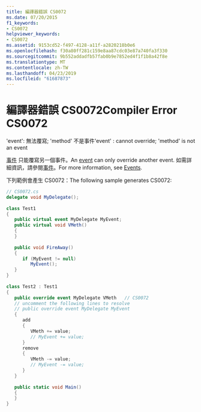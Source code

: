 ```yaml
---
title: 編譯器錯誤 CS0072
ms.date: 07/20/2015
f1_keywords:
- CS0072
helpviewer_keywords:
- CS0072
ms.assetid: 9153cd52-f497-4128-a11f-a2820218b0e6
ms.openlocfilehash: f30a80ff281c159e8aa87cdc03e87a740fa3f330
ms.sourcegitcommit: 9b552addadfb57fab0b9e7852ed4f1f1b8a42f8e
ms.translationtype: MT
ms.contentlocale: zh-TW
ms.lasthandoff: 04/23/2019
ms.locfileid: "61687873"
---
```

# <a name="compiler-error-cs0072"></a><span data-ttu-id="a8e67-102">編譯器錯誤 CS0072</span><span class="sxs-lookup"><span data-stu-id="a8e67-102">Compiler Error CS0072</span></span>
<span data-ttu-id="a8e67-103">'event': 無法覆寫; 'method' 不是事件</span><span class="sxs-lookup"><span data-stu-id="a8e67-103">'event' : cannot override; 'method' is not an event</span></span>  
  
 <span data-ttu-id="a8e67-104">[事件](../../csharp/language-reference/keywords/event.md) 只能覆寫另一個事件。</span><span class="sxs-lookup"><span data-stu-id="a8e67-104">An [event](../../csharp/language-reference/keywords/event.md) can only override another event.</span></span> <span data-ttu-id="a8e67-105">如需詳細資訊，請參閱[事件](../../csharp/programming-guide/events/index.md)。</span><span class="sxs-lookup"><span data-stu-id="a8e67-105">For more information, see [Events](../../csharp/programming-guide/events/index.md).</span></span>  
  
 <span data-ttu-id="a8e67-106">下列範例會產生 CS0072：</span><span class="sxs-lookup"><span data-stu-id="a8e67-106">The following sample generates CS0072:</span></span>  
  
```csharp  
// CS0072.cs  
delegate void MyDelegate();  
  
class Test1  
{  
   public virtual event MyDelegate MyEvent;  
   public virtual void VMeth()  
   {  
   }  
  
   public void FireAway()  
   {  
      if (MyEvent != null)  
         MyEvent();  
   }  
}  
  
class Test2 : Test1  
{  
   public override event MyDelegate VMeth   // CS0072  
   // uncomment the following lines to resolve  
   // public override event MyDelegate MyEvent  
   {  
      add  
      {  
         VMeth += value;  
         // MyEvent += value;  
      }  
      remove  
      {  
         VMeth -= value;  
         // MyEvent -= value;  
      }  
   }  
  
   public static void Main()  
   {  
   }  
}  
```
